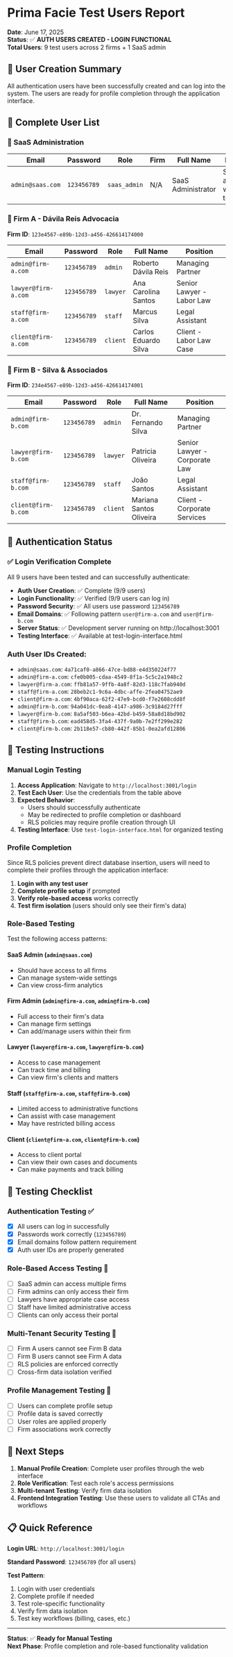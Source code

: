 # Prima Facie Test Users Report

**Date**: June 17, 2025  
**Status**: ✅ **AUTH USERS CREATED - LOGIN FUNCTIONAL**  
**Total Users**: 9 test users across 2 firms + 1 SaaS admin  

## 🎉 User Creation Summary

All authentication users have been successfully created and can log into the system. The users are ready for profile completion through the application interface.

## 👥 Complete User List

### **🔧 SaaS Administration**

| Email | Password | Role | Firm | Full Name | Description |
|-------|----------|------|------|-----------|-------------|
| `admin@saas.com` | `123456789` | `saas_admin` | N/A | SaaS Administrator | System administrator with access to all firms |

### **🏢 Firm A - Dávila Reis Advocacia**
**Firm ID**: `123e4567-e89b-12d3-a456-426614174000`

| Email | Password | Role | Full Name | Position |
|-------|----------|------|-----------|----------|
| `admin@firm-a.com` | `123456789` | `admin` | Roberto Dávila Reis | Managing Partner |
| `lawyer@firm-a.com` | `123456789` | `lawyer` | Ana Carolina Santos | Senior Lawyer - Labor Law |
| `staff@firm-a.com` | `123456789` | `staff` | Marcus Silva | Legal Assistant |
| `client@firm-a.com` | `123456789` | `client` | Carlos Eduardo Silva | Client - Labor Law Case |

### **🏢 Firm B - Silva & Associados**
**Firm ID**: `234e4567-e89b-12d3-a456-426614174001`

| Email | Password | Role | Full Name | Position |
|-------|----------|------|-----------|----------|
| `admin@firm-b.com` | `123456789` | `admin` | Dr. Fernando Silva | Managing Partner |
| `lawyer@firm-b.com` | `123456789` | `lawyer` | Patricia Oliveira | Senior Lawyer - Corporate Law |
| `staff@firm-b.com` | `123456789` | `staff` | João Santos | Legal Assistant |
| `client@firm-b.com` | `123456789` | `client` | Mariana Santos Oliveira | Client - Corporate Services |

## 🔐 Authentication Status

### ✅ **Login Verification Complete**

All 9 users have been tested and can successfully authenticate:

- **Auth User Creation**: ✅ Complete (9/9 users)
- **Login Functionality**: ✅ Verified (9/9 users can log in)
- **Password Security**: ✅ All users use password `123456789`
- **Email Domains**: ✅ Following pattern `user@firm-a.com` and `user@firm-b.com`
- **Server Status**: ✅ Development server running on http://localhost:3001
- **Testing Interface**: ✅ Available at test-login-interface.html

### **Auth User IDs Created**:
- `admin@saas.com`: `4a71caf0-a866-47ce-bd88-e4d350224f77`
- `admin@firm-a.com`: `cfe0b005-cdaa-4549-8f1a-5c5c2a1948c2`
- `lawyer@firm-a.com`: `ffb81a57-9ffb-4a8f-82d3-118c7fab940d`
- `staff@firm-a.com`: `28beb2c1-9c6a-4dbc-affe-2fea04752ae9`
- `client@firm-a.com`: `4bf90aca-62f2-47e9-bcd0-f7e2608cdd8f`
- `admin@firm-b.com`: `94a041dc-0ea8-4147-a986-3c9184d27fff`
- `lawyer@firm-b.com`: `8a5af503-b6ea-42bd-b459-58a8d18bd902`
- `staff@firm-b.com`: `ead458d5-3fa4-437f-9a0b-7e2ff299e282`
- `client@firm-b.com`: `2b118e57-cb80-442f-85b1-0ea2afd12806`

## 🧪 Testing Instructions

### **Manual Login Testing**

1. **Access Application**: Navigate to `http://localhost:3001/login`
2. **Test Each User**: Use the credentials from the table above
3. **Expected Behavior**: 
   - Users should successfully authenticate
   - May be redirected to profile completion or dashboard
   - RLS policies may require profile creation through UI
4. **Testing Interface**: Use `test-login-interface.html` for organized testing

### **Profile Completion**

Since RLS policies prevent direct database insertion, users will need to complete their profiles through the application interface:

1. **Login with any test user**
2. **Complete profile setup** if prompted
3. **Verify role-based access** works correctly
4. **Test firm isolation** (users should only see their firm's data)

### **Role-Based Testing**

Test the following access patterns:

#### **SaaS Admin** (`admin@saas.com`)
- Should have access to all firms
- Can manage system-wide settings
- Can view cross-firm analytics

#### **Firm Admin** (`admin@firm-a.com`, `admin@firm-b.com`)
- Full access to their firm's data
- Can manage firm settings
- Can add/manage users within their firm

#### **Lawyer** (`lawyer@firm-a.com`, `lawyer@firm-b.com`)
- Access to case management
- Can track time and billing
- Can view firm's clients and matters

#### **Staff** (`staff@firm-a.com`, `staff@firm-b.com`)
- Limited access to administrative functions
- Can assist with case management
- May have restricted billing access

#### **Client** (`client@firm-a.com`, `client@firm-b.com`)
- Access to client portal
- Can view their own cases and documents
- Can make payments and track billing

## 🎯 Testing Checklist

### **Authentication Testing** ✅
- [x] All users can log in successfully
- [x] Passwords work correctly (`123456789`)
- [x] Email domains follow pattern requirement
- [x] Auth user IDs are properly generated

### **Role-Based Access Testing** 📝
- [ ] SaaS admin can access multiple firms
- [ ] Firm admins can only access their firm
- [ ] Lawyers have appropriate case access
- [ ] Staff have limited administrative access
- [ ] Clients can only access their portal

### **Multi-Tenant Security Testing** 📝
- [ ] Firm A users cannot see Firm B data
- [ ] Firm B users cannot see Firm A data
- [ ] RLS policies are enforced correctly
- [ ] Cross-firm data isolation verified

### **Profile Management Testing** 📝
- [ ] Users can complete profile setup
- [ ] Profile data is saved correctly
- [ ] User roles are applied properly
- [ ] Firm associations work correctly

## 🚀 Next Steps

1. **Manual Profile Creation**: Complete user profiles through the web interface
2. **Role Verification**: Test each role's access permissions
3. **Multi-tenant Testing**: Verify firm data isolation
4. **Frontend Integration Testing**: Use these users to validate all CTAs and workflows

## 📋 Quick Reference

**Login URL**: `http://localhost:3001/login`

**Standard Password**: `123456789` (for all users)

**Test Pattern**:
1. Login with user credentials
2. Complete profile if needed
3. Test role-specific functionality
4. Verify firm data isolation
5. Test key workflows (billing, cases, etc.)

---

**Status**: ✅ **Ready for Manual Testing**  
**Next Phase**: Profile completion and role-based functionality validation